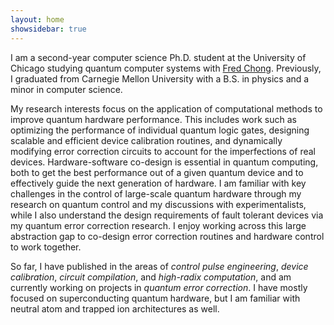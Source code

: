 ```yaml
---
layout: home
showsidebar: true
---
```


I am a second-year computer science Ph.D. student at the University of Chicago studying quantum computer systems with <a href="https://people.cs.uchicago.edu/~ftchong/" target="_blank" rel="noopener noreferrer">Fred Chong</a>. Previously, I graduated from Carnegie Mellon University with a B.S. in physics and a minor in computer science. 

<!-- The promise of fault-tolerant quantum computers is that, given large enough quantum computers, error rates can be exponentially suppressed to enable highly-accurate computations. However, quantum error correction relies on models that make stringent assumptions about many aspects of devices, such as the structure and magnitude of physical gate errors, the capabilities of control software, and resilience to disruptive events such as cosmic rays.  -->

My research interests focus on the application of computational methods to improve quantum hardware performance. This includes work such as optimizing the performance of individual quantum logic gates, designing scalable and efficient device calibration routines, and dynamically modifying error correction circuits to account for the imperfections of real devices. Hardware-software co-design is essential in quantum computing, both to get the best performance out of a given quantum device and to effectively guide the next generation of hardware. I am familiar with key challenges in the control of large-scale quantum hardware through my research on quantum control and my discussions with experimentalists, while I also understand the design requirements of fault tolerant devices via my quantum error correction research. I enjoy working across this large abstraction gap to co-design error correction routines and hardware control to work together.

So far, I have published in the areas of *control pulse engineering*, *device calibration*, *circuit compilation*, and *high-radix computation*, and am currently working on projects in *quantum error correction*. I have mostly focused on superconducting quantum hardware, but I am familiar with neutral atom and trapped ion architectures as well.